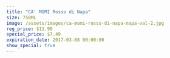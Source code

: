 ```yaml
---
title: "CA' MOMI Rosso di Napa"
size: 750ML
image: /assets/images/ca-momi-rosso-di-napa-napa-val-2.jpg
reg_price: $11.99
special_price: $7.49
expiration_date: 2017-03-08 00:00:00
show_special: true
---
```



